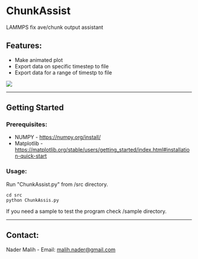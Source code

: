 # ChunkAssist
LAMMPS fix ave/chunk output assistant

## Features:
- Make animated plot
- Export data on specific timestep to file
- Export data for a range of timestp to file

![](https://iili.io/H8TfJqb.gif)

------------------------------------------------------------------
## Getting Started
### Prerequisites:
- NUMPY - https://numpy.org/install/
- Matplotlib - https://matplotlib.org/stable/users/getting_started/index.html#installation-quick-start

### Usage:
Run "ChunkAssist.py" from /src directory.

```
cd src
python ChunkAssis.py 
```

If you need a sample to test the program check /sample directory.

------------------------------------------------------------------
## Contact:
Nader Malih - Email: malih.nader@gmail.com
